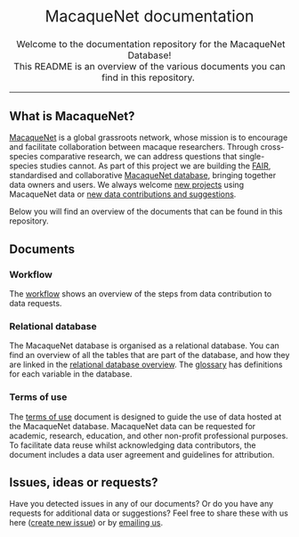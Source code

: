 <h1 style="font-weight:normal" align="center">
  &nbsp;MacaqueNet documentation&nbsp;
</h1>

<h3 style="font-weight:normal" align="center">
  &nbsp;Welcome to the documentation repository for the MacaqueNet Database! <br> This README is an overview of the various documents you can find in this repository.&nbsp;
</h3>

---

## What is MacaqueNet?

[MacaqueNet](https://macaquenet.github.io/) is a global grassroots network, whose mission is to encourage and facilitate collaboration between macaque researchers. Through cross-species comparative research, we can address questions that single-species studies cannot.
As part of this project we are building the [FAIR](https://www.go-fair.org/fair-principles/), standardised and collaborative [MacaqueNet database](https://macaquenet.github.io/database/), bringing together data owners and users. 
We always welcome [new projects](https://docs.google.com/forms/d/e/1FAIpQLSfR3pvQBxVdw8PK0UhnTfzd2Ty85oLSY3HVHmApoq7s-n26Jg/viewform) using MacaqueNet data or [new data contributions and suggestions](https://docs.google.com/forms/d/e/1FAIpQLSfZYgh6GKW_CmiwbJu4KPil3OUEYgnB3ZUQjMhJ3XfZs2WPhw/viewform).

Below you will find an overview of the documents that can be found in this repository.

## Documents

### Workflow
The [workflow](https://github.com/MacaqueNet/database/blob/main/MacaqueNet%20workflow.pdf) shows an overview of the steps from data contribution to data requests. 

### Relational database

The MacaqueNet database is organised as a relational database. 
You can find an overview of all the tables that are part of the database, and how they are linked in the [relational database overview](https://github.com/MacaqueNet/database/blob/main/MacaqueNet%20relational%20database%20overview.pdf).
The [glossary](https://github.com/MacaqueNet/database/blob/main/MacaqueNet%20glossary.pdf) has definitions for each variable in the database.

### Terms of use

The [terms of use](https://github.com/MacaqueNet/database/blob/main/MacaqueNet%20terms%20of%20use.pdf) document is designed to guide the use of data hosted at the MacaqueNet database. 
MacaqueNet data can be requested for academic, research, education, and other non-profit professional purposes. To facilitate data reuse whilst acknowledging data contributors, the document includes a data user agreement and guidelines for attribution.

## Issues, ideas or requests?

Have you detected issues in any of our documents? Or do you have any requests for additional data or suggestions? Feel free to share these with us here ([create new issue](https://github.com/MacaqueNet/database/issues/new/choose)) or by [emailing us](mailto:MacaqueNet@gmail.com).
